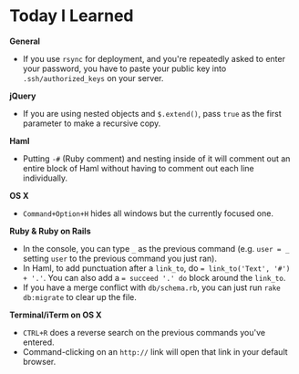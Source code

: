 Today I Learned
===============

**General**

- If you use `rsync` for deployment, and you're repeatedly asked to enter your password, you have to paste your public key into `.ssh/authorized_keys` on your server.

**jQuery**

- If you are using nested objects and `$.extend()`, pass `true` as the first parameter to make a recursive copy.

**Haml**

- Putting `-#` (Ruby comment) and nesting inside of it will comment out an entire block of Haml without having to comment out each line individually.

**OS X**

- `Command+Option+H` hides all windows but the currently focused one.

**Ruby & Ruby on Rails**

- In the console, you can type `_` as the previous command (e.g. `user = _` setting `user` to the previous command you just ran).
- In Haml, to add punctuation after a `link_to`, do `= link_to('Text', '#') + '.'`. You can also add a `= succeed '.' do` block around the `link_to`.
- If you have a merge conflict with `db/schema.rb`, you can just run `rake db:migrate` to clear up the file.

**Terminal/iTerm on OS X**

- `CTRL+R` does a reverse search on the previous commands you've entered.
- Command-clicking on an `http://` link will open that link in your default browser.
